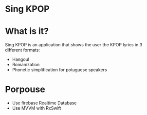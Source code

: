 # Sing KPOP

# What is it?

Sing KPOP is an application that shows the user the KPOP lyrics in 3 different formats: 
 * Hangoul
 * Romanization
 * Phonetic simplification for potuguese speakers
 
 
# Porpouse
* Use firebase Realtime Database
* Use MVVM with RxSwift
 
